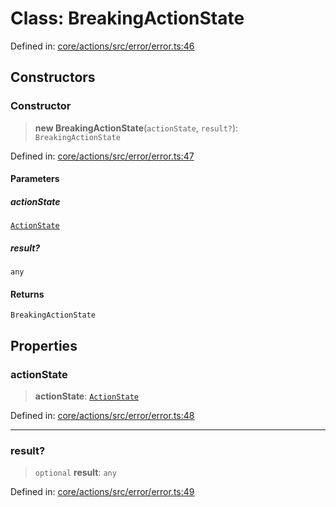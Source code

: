 # Class: BreakingActionState

Defined in: [core/actions/src/error/error.ts:46](https://github.com/LaWebcapsule/orbits/blob/30e938b858685d894dcebd3c8a52edd777da8c78/core/actions/src/error/error.ts#L46)

## Constructors

### Constructor

> **new BreakingActionState**(`actionState`, `result?`): `BreakingActionState`

Defined in: [core/actions/src/error/error.ts:47](https://github.com/LaWebcapsule/orbits/blob/30e938b858685d894dcebd3c8a52edd777da8c78/core/actions/src/error/error.ts#L47)

#### Parameters

##### actionState

[`ActionState`](../enumerations/ActionState.md)

##### result?

`any`

#### Returns

`BreakingActionState`

## Properties

### actionState

> **actionState**: [`ActionState`](../enumerations/ActionState.md)

Defined in: [core/actions/src/error/error.ts:48](https://github.com/LaWebcapsule/orbits/blob/30e938b858685d894dcebd3c8a52edd777da8c78/core/actions/src/error/error.ts#L48)

***

### result?

> `optional` **result**: `any`

Defined in: [core/actions/src/error/error.ts:49](https://github.com/LaWebcapsule/orbits/blob/30e938b858685d894dcebd3c8a52edd777da8c78/core/actions/src/error/error.ts#L49)
